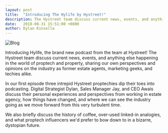 ```yaml
---
layout: post
title:  "Introducing The Hylife by Hystreet!"
description: The Hystreet team discuss current news, events, and anything else happening in the world of proptech...
date:   2018-08-31 15:51:00 +0800
author: Dylan Kinsella
---
```


![Blog]({{site.url}}/images/cover-image.png)

Introducing Hylife, the brand new podcast from the team at Hystreet! The Hystreet team discuss current news, events, and anything else happening in the world of proptech and property, sharing our own perspectives and opinions on the industry as former estate agents, marketing geeks, and techies alike.
<!--more-->
In our first episode three intrepid Hystreet proptechies dip their toes into podcasting. Digital Strategist Dylan, Sales Manager Jay, and CEO Awais discuss their personal experiences and perspectives from working in estate agency, how things have changed, and where we can see the industry going as we move forward from this very turbulent time.

We also briefly discuss the history of coffee, over-used linked-in analogies, and what proptech influencers we'd prefer to bow down to in a bizarre, dystopian future.
